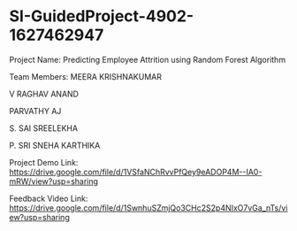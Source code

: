# SI-GuidedProject-4902-1627462947

Project Name: Predicting Employee Attrition using Random Forest Algorithm

Team Members:
MEERA KRISHNAKUMAR

V RAGHAV ANAND

PARVATHY AJ

S. SAI SREELEKHA

P. SRI SNEHA KARTHIKA

Project Demo Link: https://drive.google.com/file/d/1VSfaNChRvvPfQey9eADOP4M--IA0-mRW/view?usp=sharing

Feedback Video Link: https://drive.google.com/file/d/1SwnhuSZmjQo3CHc2S2p4NIxO7vGa_nTs/view?usp=sharing
